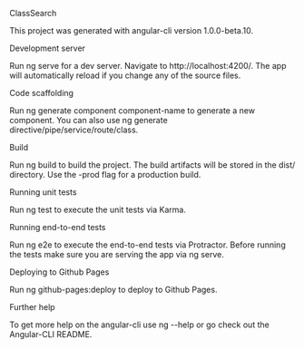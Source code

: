 ClassSearch

This project was generated with angular-cli version 1.0.0-beta.10.

Development server

Run ng serve for a dev server. Navigate to http://localhost:4200/. The app will automatically reload if you change any of the source files.

Code scaffolding

Run ng generate component component-name to generate a new component. You can also use ng generate directive/pipe/service/route/class.

Build

Run ng build to build the project. The build artifacts will be stored in the dist/ directory. Use the -prod flag for a production build.

Running unit tests

Run ng test to execute the unit tests via Karma.

Running end-to-end tests

Run ng e2e to execute the end-to-end tests via Protractor. Before running the tests make sure you are serving the app via ng serve.

Deploying to Github Pages

Run ng github-pages:deploy to deploy to Github Pages.

Further help

To get more help on the angular-cli use ng --help or go check out the Angular-CLI README.
